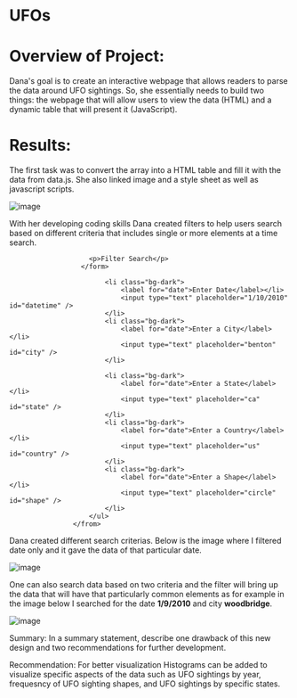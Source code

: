 # UFOs

# Overview of Project:

Dana's goal is to create an interactive webpage that allows readers to parse the data around UFO sightings. So, she essentially needs to build two things: the webpage that will allow users to view the data (HTML) and a dynamic table that will present it (JavaScript).

# Results:
The first task was to convert the array into a HTML table and fill it with the data from data.js. She also linked image and a style sheet as well as javascript scripts.

![image](https://user-images.githubusercontent.com/105535250/189467458-99b98a1d-1672-4162-9100-15c5cfa8f8f0.png)



With her developing coding skills Dana created filters to help users search based on different criteria that includes single or more elements at a time search.



<form>                     
  
                        <p>Filter Search</p>
                      </form>                    
        
                            <li class="bg-dark">
                                <label for="date">Enter Date</label></li>
                                <input type="text" placeholder="1/10/2010" id="datetime" />
                            </li>
                            <li class="bg-dark">
                                <label for="date">Enter a City</label></li>
                                <input type="text" placeholder="benton" id="city" />
                            </li>
        
                            <li class="bg-dark">
                                <label for="date">Enter a State</label></li>
                                <input type="text" placeholder="ca" id="state" />
                            </li>
                            <li class="bg-dark">
                                <label for="date">Enter a Country</label></li>
                                <input type="text" placeholder="us" id="country" />
                            </li>
                            <li class="bg-dark">
                                <label for="date">Enter a Shape</label></li>
                                <input type="text" placeholder="circle" id="shape" />
                            </li>
                        </ul>
                    </from> 
                    
                    
                    
   
   
Dana created different search criterias. Below is the image where I filtered date only and it gave the data of that particular date.
   
   
![image](https://user-images.githubusercontent.com/105535250/189467784-87e38c79-7930-4651-9859-3a9b0c3750e6.png)

   
   
One can also search data based on two criteria and the filter will bring up the data that will have that particularly common elements as for example in the image below I searched for the date **1/9/2010** and city **woodbridge**.
   
![image](https://user-images.githubusercontent.com/105535250/189467216-7ed43b20-7793-4033-9a79-7348e5b6d43d.png)
   
   
   
Summary: In a summary statement, describe one drawback of this new design and two recommendations for further development.

Recommendation:
For better visualization Histograms can be added to visualize specific aspects of the data such as UFO sightings by year, frequesncy of UFO sighting shapes, and UFO sightings by specific states.


